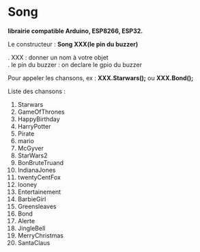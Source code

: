 # Song

**librairie compatible Arduino, ESP8266, ESP32.**

Le constructeur : **Song XXX(le pin du buzzer)**

.   XXX               : donner un nom à votre objet  
.   le pin du buzzer  : on declare le gpio du buzzer  

Pour appeler les chansons, ex :  **XXX.Starwars();** ou **XXX.Bond();**

Liste des chansons :  
1.  Starwars
2.  GameOfThrones
3.  HappyBirthday
4.  HarryPotter
5.  Pirate
6.  mario
7.  McGyver
8.  StarWars2
9.  BonBruteTruand
10. IndianaJones
11. twentyCentFox
12. looney
13. Entertainement
14. BarbieGirl
15. Greensleaves
16. Bond
17. Alerte 
18. JingleBell
19. MerryChristmas
20. SantaClaus
